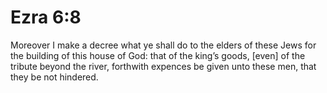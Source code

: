 # Ezra 6:8

Moreover I make a decree what ye shall do to the elders of these Jews for the building of this house of God: that of the king’s goods, [even] of the tribute beyond the river, forthwith expences be given unto these men, that they be not hindered.